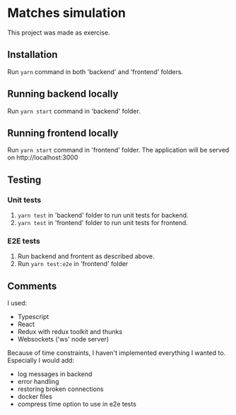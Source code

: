 # Matches simulation

This project was made as exercise.

## Installation

Run `yarn` command in both 'backend' and 'frontend' folders.

## Running backend locally

Run `yarn start` command in 'backend' folder.

## Running frontend locally

Run `yarn start` command in 'frontend' folder. The application will be served on http://localhost:3000

## Testing

### Unit tests

1. `yarn test` in 'backend' folder to run unit tests for backend.
1. `yarn test` in 'frontend' folder to run unit tests for frontend.

### E2E tests

1. Run backend and frontent as described above.
1. Run `yarn test:e2e` in 'frontend' folder

## Comments

I used:

- Typescript
- React
- Redux with redux toolkit and thunks
- Websockets ('ws' node server)

Because of time constraints, I haven't implemented everything I wanted to. Especially I would add:

- log messages in backend
- error handling
- restoring broken connections
- docker files
- compress time option to use in e2e tests
